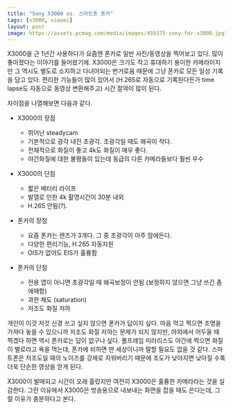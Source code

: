 ```yaml
---
title: "Sony X3000 vs. 스마트폰 폰카"
tags: [x3000, xiaomi]
layout: post
image: https://assets.pcmag.com/media/images/459375-sony-fdr-x3000.jpg?width=1538&height=865
---
```


X3000을 근 1년간 사용하다가 요즘엔 폰카로 일반 사진/동영상을 찍어보고 있다. 많이 좋아졌다는 이야기를 들어왔기에. X3000은 크기도 작고 휴대하기 용이한 카메라이지만 그 역시도 별도로 소지하고 다녀야되는 번거로움 때문에 그냥 폰카로 모든 일상 기록을 담고 있다. 편리한 기능들이 많이 있어서 (H.265로 자동으로 기록된다든가 time lapse도 자동으로 동영상 변환해주고) 시간 절약이 많이 된다.

차이점을 나열해보면 다음과 같다.

- X3000의 장점
  - 뛰어난 steadycam
  - 기본적으로 광각 내진 초광각. 초광각일 때도 왜곡이 작다.
  - 전체적으로 화질이 좋고 4k도 화질이 매우 좋다.
  - 야간화질에 대한 불평들이 있는데 동급의 다른 카메라들보다 훨씬 우수
- X3000의 단점
  - 짧은 배터리 라이프
  - 발열로 인한 4k 촬영시간이 30분 내외
  - H.265 안됨(?).

- 폰카의 장점
  - 요즘 폰카는 렌즈가 3개다. 그 중 초광각이 아주 맘에든다.
  - 다양한 편리기능, H.265 자동지원
  - OIS가 없어도 EIS가 훌륭함
- 폰카의 단점
  - 전용 앱이 아니면 초광각일 때 왜곡보정이 안됨 (보정하지 않으면 그냥 쓰긴 좀 애매함)
  - 과한 채도 (saturation)
  - 저조도 화질 저하

개인이 이것 저것 신경 쓰고 싶지 않으면 폰카가 답이지 싶다. 마음 먹고 찍으면 조명을 가져다 놓을 수 있으니까 저조도 화질 저하는 문제가 되지 않지만, 야외에서 어두울 때 찍겠다 하면 역시 폰카로는 답이 없구나 싶다. 풀프레임 미러리스도 야간에 찍으면 화질이 별로라고 욕을 먹는데, 폰카에 비하면 딴 세상이니까 말할 필요도 없을 것 같다. 스마트폰은 저조도일 때의 노이즈를 강제로 지워버리기 때문에 조도가 낮아지면 낮아질 수록 더욱 단순한 영상을 얻게 된다. 

X3000이 발매되고 시간이 오래 흘렀지만 여전히 X3000은 훌륭한 카메라라는 것을 실감한다. 그런 이유에서 X3000은 방송용으로 내보내는 화면을 잡을 때도 쓴다는데, 그럴 이유가 충분하다고 본다. 
